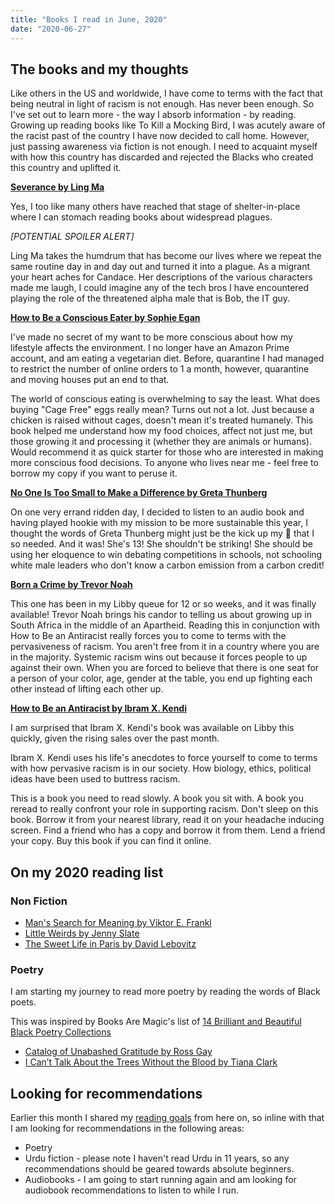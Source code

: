 ```yaml
---
title: "Books I read in June, 2020"
date: "2020-06-27"
---
```


## The books and my thoughts

Like others in the US and worldwide, I have come to terms with the fact that being neutral in light of racism is not enough. Has never been enough. So I've set out to learn more - the way I absorb information - by reading. Growing up reading books like To Kill a Mocking Bird, I was acutely aware of the racist past of the country I have now decided to call home. However, just passing awareness via fiction is not enough. I need to acquaint myself with how this country has discarded and rejected the Blacks who created this country and uplifted it. 

**[Severance by Ling Ma](https://www.goodreads.com/book/show/36348525-severance?ac=1&from_search=true&qid=BdTe6dmZzv&rank=1)**

Yes, I too like many others have reached that stage of shelter-in-place where I can stomach reading books about widespread plagues. 

_[POTENTIAL SPOILER ALERT]_

Ling Ma takes the humdrum that has become our lives where we repeat the same routine day in and day out and turned it into a plague. As a migrant your heart aches for Candace. Her descriptions of the various characters made me laugh, I could imagine any of the tech bros I have encountered playing the role of the threatened alpha male that is Bob, the IT guy. 

**[How to Be a Conscious Eater by Sophie Egan](https://www.goodreads.com/book/show/52161173-how-to-be-a-conscious-eater?ac=1&from_search=true&qid=mj2kmjc8U1&rank=1)**

I've made no secret of my want to be more conscious about how my lifestyle affects the environment. I no longer have an Amazon Prime account, and am eating a vegetarian diet. Before, quarantine I had managed to restrict the number of online orders to 1 a month, however, quarantine and moving houses put an end to that. 

The world of conscious eating is overwhelming to say the least. What does buying "Cage Free" eggs really mean? Turns out not a lot. Just because a chicken is raised without cages, doesn't mean it's treated humanely. This book helped me understand how my food choices, affect not just me, but those growing it and processing it (whether they are animals or humans). Would recommend it as quick starter for those who are interested in making more conscious food decisions. To anyone who lives near me - feel free to borrow my copy if you want to peruse it.

**[No One Is Too Small to Make a Difference by Greta Thunberg](https://www.goodreads.com/book/show/51764686-no-one-is-too-small-to-make-a-difference?ac=1&from_search=true&qid=Vz1lTV30g0&rank=1)**

On one very errand ridden day, I decided to listen to an audio book and having played hookie with my mission to be more sustainable this year, I thought the words of Greta Thunberg might just be the kick up my 🍑 that I so needed. And it was! She's 13! She shouldn't be striking! She should be using her eloquence to win debating competitions in schools, not schooling white male leaders who don't know a carbon emission from a carbon credit!

**[Born a Crime by Trevor Noah](https://www.goodreads.com/book/show/29780253-born-a-crime?ac=1&from_search=true&qid=gGhoUiKoXO&rank=1)**

This one has been in my Libby queue for 12 or so weeks, and it was finally available! Trevor Noah brings his candor to telling us about growing up in South Africa in the middle of an Apartheid. Reading this in conjunction with How to Be an Antiracist really forces you to come to terms with the pervasiveness of racism. You aren't free from it in a country where you are in the majority. Systemic racism wins out because it forces people to up against their own. When you are forced to believe that there is one seat for a person of your color, age, gender at the table, you end up fighting each other instead of lifting each other up. 

**[How to Be an Antiracist by Ibram X. Kendi](https://www.goodreads.com/book/show/40265832-how-to-be-an-antiracist?from_search=true&from_srp=true&qid=Z6oWInsOCD&rank=1)**

I am surprised that Ibram X. Kendi's book was available on Libby this quickly, given the rising sales over the past month. 

Ibram X. Kendi uses his life's anecdotes to force yourself to come to terms with how pervasive racism is in our society. How biology, ethics, political ideas have been used to buttress racism. 

This is a book you need to read slowly. A book you sit with. A book you reread to really confront your role in supporting racism. Don't sleep on this book. Borrow it from your nearest library, read it on your headache inducing screen. Find a friend who has a copy and borrow it from them. Lend a friend your copy. Buy this book if you can find it online. 

## On my 2020 reading list

### Non Fiction
- [Man's Search for Meaning by Viktor E. Frankl](https://www.goodreads.com/book/show/545759.Man_s_Search_for_Ultimate_Meaning?ac=1&from_search=true&qid=B6sL98MeqR&rank=2)
- [Little Weirds by Jenny Slate](https://www.goodreads.com/book/show/44284906-little-weirds?ac=1&from_search=true&qid=ojGGSqdZhq&rank=1)
- [The Sweet Life in Paris by David Lebovitz](https://www.goodreads.com/book/show/6055063-the-sweet-life-in-paris?ac=1&from_search=true&qid=8XbkJlYDyx&rank=1)

### Poetry

I am starting my journey to read more poetry by reading the words of Black poets. 

This was inspired by Books Are Magic's list of [14 Brilliant and Beautiful Black Poetry Collections](https://medium.com/@books_are_magic/14-brilliant-and-beautiful-black-poetry-collections-33a68aa77dd2)

- [Catalog of Unabashed Gratitude by Ross Gay](https://www.goodreads.com/book/show/23705600-catalog-of-unabashed-gratitude?ac=1&from_search=true&qid=3n9Ro2R4n6&rank=1)
- [I Can’t Talk About the Trees Without the Blood by Tiana Clark](https://www.goodreads.com/book/show/39860071-i-can-t-talk-about-the-trees-without-the-blood?ac=1&from_search=true&qid=QA3ieHdETr&rank=1)

## Looking for recommendations

Earlier this month I shared my [reading goals](/reading-goals.md) from here on, so inline with that I am looking for recommendations in the following areas:
- Poetry
- Urdu fiction - please note I haven't read Urdu in 11 years, so any recommendations should be geared towards absolute beginners. 
- Audiobooks - I am going to start running again and am looking for audiobook recommendations to listen to while I run. 